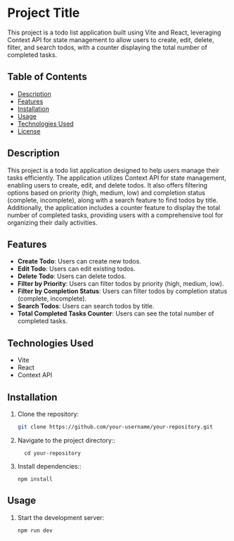 # Project Title

This project is a todo list application built using Vite and React, leveraging Context API for state management to allow users to create, edit, delete, filter, and search todos, with a counter displaying the total number of completed tasks.

## Table of Contents

- [Description](#description)
- [Features](#features)
- [Installation](#installation)
- [Usage](#usage)
- [Technologies Used](#technologies-used)
- [License](#license)

## Description

This project is a todo list application designed to help users manage their tasks efficiently. The application utilizes Context API for state management, enabling users to create, edit, and delete todos. It also offers filtering options based on priority (high, medium, low) and completion status (complete, incomplete), along with a search feature to find todos by title. Additionally, the application includes a counter feature to display the total number of completed tasks, providing users with a comprehensive tool for organizing their daily activities.

## Features

- **Create Todo**: Users can create new todos.
- **Edit Todo**: Users can edit existing todos.
- **Delete Todo**: Users can delete todos.
- **Filter by Priority**: Users can filter todos by priority (high, medium, low).
- **Filter by Completion Status**: Users can filter todos by completion status (complete, incomplete).
- **Search Todos**: Users can search todos by title.
- **Total Completed Tasks Counter**: Users can see the total number of completed tasks.

## Technologies Used
- Vite
- React
- Context API



## Installation

1. Clone the repository:
   ```bash
   git clone https://github.com/your-username/your-repository.git
   ```
2. Navigate to the project directory::
   ```console
     cd your-repository
   ```
3. Install dependencies::

   ```console
   npm install
   ```

## Usage

1.  Start the development server:

    ```console
    npm run dev
    ```

